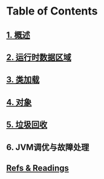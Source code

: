 # Table of Contents

## [1. 概述](1_overview.md)

## [2. 运行时数据区域](2_runtime_data_areas.md)

## [3. 类加载](3_class_loading.md)

## [4. 对象]()

## [5. 垃圾回收](5_garbage_collection.md)

## 6. JVM调优与故障处理

## [Refs & Readings](ref_reading.md)
